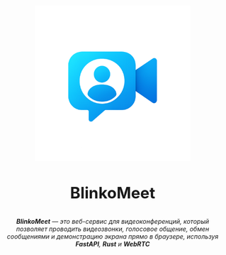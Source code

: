 <h1 align="center" style="display: block; font-size: 2.5em; font-weight: bold; margin-block-start: 1em; margin-block-end: 1em;">
  <a name="logo">
    <img src="pictures/logo.png" alt="URL Inspector" style="width:350px;height:350px"/>
  </a>
  <br /><br />
  <strong>BlinkoMeet</strong>
</h1>

<p align="center">
  <em><b>BlinkoMeet</b> — это веб-сервис для видеоконференций, который позволяет проводить видеозвонки, голосовое общение, обмен сообщениями и демонстрацию экрана прямо в браузере, используя <b>FastAPI</b>, <b>Rust</b> и <b>WebRTC</b></em>
</p>
